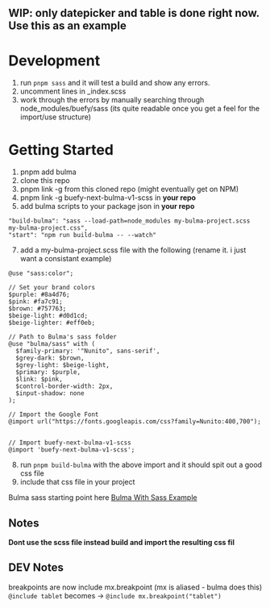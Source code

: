 ## WIP: only datepicker and table is done right now. Use this as an example

# Development 
1. run `pnpm sass` and it will test a build and show any errors.
2. uncomment lines in _index.scss
3. work through the errors by manually searching through node_modules/buefy/sass (its quite readable once you get a feel for the import/use structure)

# Getting Started

1. pnpm add bulma
2. clone this repo
3. pnpm link -g from this cloned repo (might eventually get on NPM)
4. pnpm link -g buefy-next-bulma-v1-scss in **your repo**
5. add bulma scripts to your package json in **your repo**
   
```
"build-bulma": "sass --load-path=node_modules my-bulma-project.scss my-bulma-project.css",
"start": "npm run build-bulma -- --watch"
```

7. add a my-bulma-project.scss file with the following (rename it. i just want a consistant example)
   
```
@use "sass:color";

// Set your brand colors
$purple: #8a4d76;
$pink: #fa7c91;
$brown: #757763;
$beige-light: #d0d1cd;
$beige-lighter: #eff0eb;

// Path to Bulma's sass folder
@use "bulma/sass" with (
  $family-primary: '"Nunito", sans-serif',
  $grey-dark: $brown,
  $grey-light: $beige-light,
  $primary: $purple,
  $link: $pink,
  $control-border-width: 2px,
  $input-shadow: none
);

// Import the Google Font
@import url("https://fonts.googleapis.com/css?family=Nunito:400,700");


// Import buefy-next-bulma-v1-scss  
@import 'buefy-next-bulma-v1-scss';
```
8. run `pnpm build-bulma` with the above import and it should spit out a good css file
9. include that css file in your project


Bulma sass starting point here 
[Bulma With Sass Example](https://bulma.io/documentation/customize/with-sass/#create-your-sass-file)


## Notes
**Dont use the scss file instead build and import the resulting css fil**


## DEV Notes
breakpoints are now include mx.breakpoint (mx is aliased - bulma does this)
`@include tablet` becomes  -> `@include mx.breakpoint("tablet")`